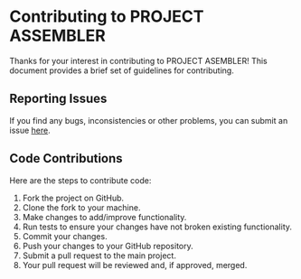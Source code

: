 # Contributing to PROJECT ASSEMBLER

Thanks for your interest in contributing to PROJECT ASEMBLER! This document provides a brief set of guidelines for contributing.

## Reporting Issues

If you find any bugs, inconsistencies or other problems, you can submit an issue [here](https://github.com/TaroSchenker/ProjectAssembler/issues).

## Code Contributions

Here are the steps to contribute code:

1. Fork the project on GitHub.
2. Clone the fork to your machine.
3. Make changes to add/improve functionality.
4. Run tests to ensure your changes have not broken existing functionality.
5. Commit your changes.
6. Push your changes to your GitHub repository.
7. Submit a pull request to the main project.
8. Your pull request will be reviewed and, if approved, merged.
